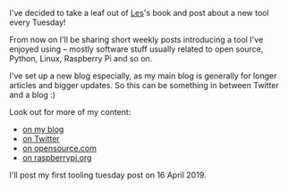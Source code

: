 I've decided to take a leaf out of [Les](https://twitter.com/biglesp)'s book and post about a new
tool every Tuesday!

From now on I'll be sharing short weekly posts introducing a tool I've enjoyed using – mostly
software stuff usually related to open source, Python, Linux, Raspberry Pi and so on.

I've set up a new blog especially, as my main blog is generally for longer articles and bigger
updates. So this can be something in between Twitter and a blog :)

Look out for more of my content:

- [on my blog](https://bennuttall.com/)
- [on Twitter](https://twitter.com/ben_nuttall)
- [on opensource.com](https://opensource.com/users/bennuttall)
- [on raspberrypi.org](https://www.raspberrypi.org/blog/author/bennuttall/)

I'll post my first tooling tuesday post on 16 April 2019.
